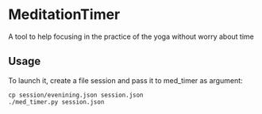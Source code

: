 # MeditationTimer
A tool to help focusing in the practice of the yoga without worry about time

## Usage
To launch it, create a file session and pass it to med_timer as argument:
```
cp session/evenining.json session.json
./med_timer.py session.json
```
